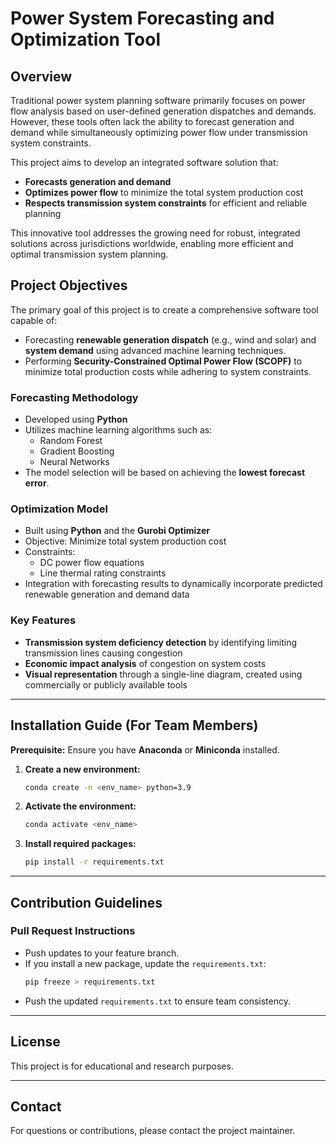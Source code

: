 # Power System Forecasting and Optimization Tool

## Overview

Traditional power system planning software primarily focuses on power flow analysis based on user-defined generation dispatches and demands. However, these tools often lack the ability to forecast generation and demand while simultaneously optimizing power flow under transmission system constraints.

This project aims to develop an integrated software solution that:
- **Forecasts generation and demand**
- **Optimizes power flow** to minimize the total system production cost
- **Respects transmission system constraints** for efficient and reliable planning

This innovative tool addresses the growing need for robust, integrated solutions across jurisdictions worldwide, enabling more efficient and optimal transmission system planning.

## Project Objectives

The primary goal of this project is to create a comprehensive software tool capable of:
- Forecasting **renewable generation dispatch** (e.g., wind and solar) and **system demand** using advanced machine learning techniques.
- Performing **Security-Constrained Optimal Power Flow (SCOPF)** to minimize total production costs while adhering to system constraints.

### Forecasting Methodology
- Developed using **Python**
- Utilizes machine learning algorithms such as:
  - Random Forest
  - Gradient Boosting
  - Neural Networks
- The model selection will be based on achieving the **lowest forecast error**.

### Optimization Model
- Built using **Python** and the **Gurobi Optimizer**
- Objective: Minimize total system production cost
- Constraints:
  - DC power flow equations
  - Line thermal rating constraints
- Integration with forecasting results to dynamically incorporate predicted renewable generation and demand data

### Key Features
- **Transmission system deficiency detection** by identifying limiting transmission lines causing congestion
- **Economic impact analysis** of congestion on system costs
- **Visual representation** through a single-line diagram, created using commercially or publicly available tools

---

## Installation Guide (For Team Members)

**Prerequisite:** Ensure you have **Anaconda** or **Miniconda** installed.

1. **Create a new environment:**
   ```bash
   conda create -n <env_name> python=3.9
   ```
2. **Activate the environment:**
   ```bash
   conda activate <env_name>
   ```
3. **Install required packages:**
   ```bash
   pip install -r requirements.txt
   ```

---

## Contribution Guidelines

### Pull Request Instructions
- Push updates to your feature branch.
- If you install a new package, update the `requirements.txt`:
  ```bash
  pip freeze > requirements.txt
  ```
- Push the updated `requirements.txt` to ensure team consistency.

---

## License
This project is for educational and research purposes.

---

## Contact
For questions or contributions, please contact the project maintainer.

